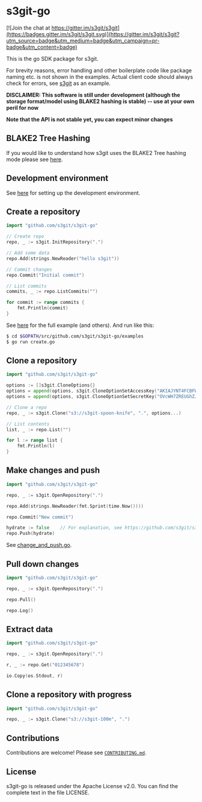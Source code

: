 s3git-go
========

[![Join the chat at https://gitter.im/s3git/s3git](https://badges.gitter.im/s3git/s3git.svg)](https://gitter.im/s3git/s3git?utm_source=badge&utm_medium=badge&utm_campaign=pr-badge&utm_content=badge)

This is the go SDK package for s3git.

For brevity reasons, error handling and other boilerplate code like package naming etc. is not shown in the examples. Actual client code should always check for errors, see [s3git](https://github.com/s3git/s3git) as an example.

**DISCLAIMER: This software is still under development (although the storage format/model using BLAKE2 hashing is stable)  -- use at your own peril for now**

**Note that the API is not stable yet, you can expect minor changes**

BLAKE2 Tree Hashing
-------------------

If you would like to understand how s3git uses the BLAKE2 Tree hashing mode please see [here](https://github.com/s3git/s3git/blob/master/BLAKE2.md). 

Development environment
-----------------------

See [here](https://github.com/s3git/s3git#building-from-source) for setting up the development environment.

Create a repository
-------------------

```go
import "github.com/s3git/s3git-go"

// Create repo
repo, _ := s3git.InitRepository(".")

// Add some data
repo.Add(strings.NewReader("hello s3git"))

// Commit changes
repo.Commit("Initial commit")

// List commits
commits, _ := repo.ListCommits("")

for commit := range commits {
    fmt.Println(commit)
}
```

See [here](https://github.com/s3git/s3git-go/blob/master/examples/create.go) for the full example (and others). And run like this:

```sh
$ cd $GOPATH/src/github.com/s3git/s3git-go/examples
$ go run create.go
```

Clone a repository
------------------

```go
import "github.com/s3git/s3git-go"

options := []s3git.CloneOptions{}
options = append(options, s3git.CloneOptionSetAccessKey("AKIAJYNT4FCBFWDQPERQ"))
options = append(options, s3git.CloneOptionSetSecretKey("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"))

// Clone a repo
repo, _ := s3git.Clone("s3://s3git-spoon-knife", ".", options...)

// List contents
list, _ := repo.List("")

for l := range list {
    fmt.Println(l)
}
```

Make changes and push
---------------------

```go
import "github.com/s3git/s3git-go"

repo, _ := s3git.OpenRepository(".")

repo.Add(strings.NewReader(fmt.Sprint(time.Now())))

repo.Commit("New commit")

hydrate := false 	// For explanation, see https://github.com/s3git/s3git/blob/master/BLAKE2.md#hydrated
repo.Push(hydrate)
```

See [change_and_push.go](https://github.com/s3git/s3git-go/blob/master/examples/change_and_push.go).

Pull down changes
-----------------

```go
import "github.com/s3git/s3git-go"

repo, _ := s3git.OpenRepository(".")

repo.Pull()

repo.Log()
```

Extract data
------------

```go
import "github.com/s3git/s3git-go"

repo, _ := s3git.OpenRepository(".")

r, _ := repo.Get("012345678")

io.Copy(os.Stdout, r)
```

Clone a repository with progress
--------------------------------

```go
import "github.com/s3git/s3git-go"

repo, _ := s3git.Clone("s3://s3git-100m", ".")

```

Contributions
-------------

Contributions are welcome! Please see [`CONTRIBUTING.md`](CONTRIBUTING.md).

License
-------

s3git-go is released under the Apache License v2.0. You can find the complete text in the file LICENSE.
